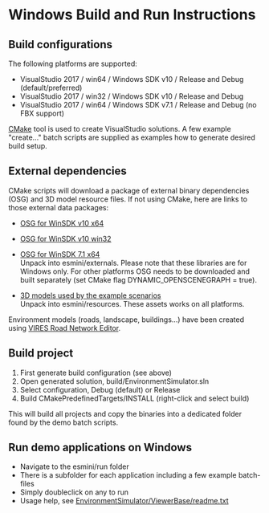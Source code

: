 # Windows Build and Run Instructions

## Build configurations
The following platforms are supported:
- VisualStudio 2017 / win64 / Windows SDK v10 / Release and Debug (default/preferred)
- VisualStudio 2017 / win32 / Windows SDK v10 / Release and Debug
- VisualStudio 2017 / win64 / Windows SDK v7.1 / Release and Debug (no FBX support)

[CMake](https://cmake.org/) tool is used to create VisualStudio solutions. A few example "create..." batch scripts are supplied as examples how to generate desired build setup.

## External dependencies
CMake scripts will download a package of external binary dependencies (OSG) and 3D model resource files. If not using CMake, here are links to those external data packages:

- [OSG for WinSDK v10 x64](https://drive.google.com/uc?export=download&id=1a0HxilPJq2bZrat2le2x-Cscs5JeVAXP)
- [OSG for WinSDK v10 win32](https://drive.google.com/uc?export=download&id=14Xqe_bWGuZQAr69mit4melmnMfmNFOO6)
- [OSG for WinSDK 7.1 x64](https://drive.google.com/uc?export=download&id=1aN88B1_7MnT0OwHt_LOc8FtD7rFEP0Jq)  
Unpack into esmini/externals. Please note that these libraries are for Windows only. For other platforms OSG needs to be downloaded and built separately (set CMake flag DYNAMIC_OPENSCENEGRAPH = true).

- [3D models used by the example scenarios](https://drive.google.com/uc?export=download&id=1RSbyFJoVahX1nGWAsdepsPsznAiNspUc)  
Unpack into esmini/resources. These assets works on all platforms.

Environment models (roads, landscape, buildings...) have been created using [VIRES Road Network Editor](https://vires.com/vtd-vires-virtual-test-drive/#creation).

## Build project

1. First generate build configuration (see above)
1. Open generated solution, build/EnvironmentSimulator.sln
1. Select configuration, Debug (default) or Release
1. Build CMakePredefinedTargets/INSTALL (right-click and select build)

This will build all projects and copy the binaries into a dedicated folder found by the demo batch scripts.

## Run demo applications on Windows
- Navigate to the esmini/run folder
- There is a subfolder for each application including a few example batch-files
- Simply doubleclick on any to run
- Usage help, see [EnvironmentSimulator/ViewerBase/readme.txt](EnvironmentSimulator/ViewerBase/readme.txt)
